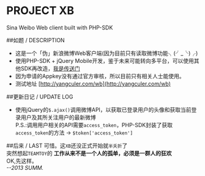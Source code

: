 PROJECT XB
==

Sina Weibo Web client built with PHP-SDK


##如题  / DESCRIPTION
* 这是一个「伪」新浪微博Web客户端(因为目前只有读取微博功能╮(╯_╰)╭)
* 使用PHP-SDK + jQuery Mobile开发，鉴于未来可能转向多平台，可以使用其他SDK再改造，[我是传送门](http://open.weibo.com/wiki/SDK)
* 因为申请的Appkey没有通过官方审核，所以目前只有相关人士能使用。
* 测试地址 [http://yangculer.com/wb](http://yangculer.com/wb)

##更新日记  / UPDATE LOG
* 使用jQuery的`$.ajax()`调用微博API，以获取已登录用户的头像和获取当前登录用户及其所关注用户的最新微博<br />
  P.S.:调用用户相关的API需要`access_token`，PHP-SDK封装了获取`access_token`的方法 → `$token['access_token']`

##后来 / LAST
可惜。这`XB`还没正式开始就`半夭折`了<br />
突然想起`TEAMTOY`的  <b>工作从来不是一个人的孤单，必须是一群人的狂欢</b><br />
OK,先这样。<br />
<i>--2013 SUMM.</i>
